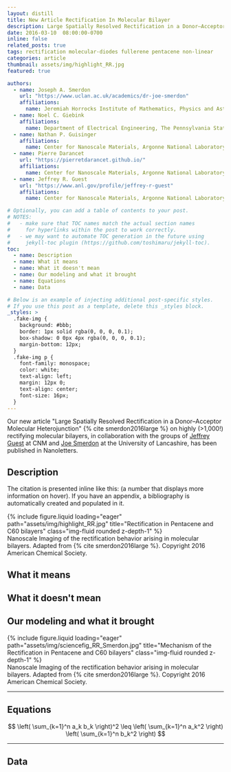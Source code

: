 ```yaml
---
layout: distill
title: New Article Rectification In Molecular Bilayer
description: Large Spatially Resolved Rectification in a Donor–Acceptor Molecular Heterojunction
date: 2016-03-10  08:00:00-0700
inline: false
related_posts: true
tags: rectification molecular-diodes fullerene pentacene non-linear
categories: article
thumbnail: assets/img/highlight_RR.jpg
featured: true

authors:
  - name: Joseph A. Smerdon
    url: "https://www.uclan.ac.uk/academics/dr-joe-smerdon"
    affiliations:
      name: Jeremiah Horrocks Institute of Mathematics, Physics and Astronomy, University of Central Lancashire
  - name: Noel C. Giebink
    affiliations:
      name: Department of Electrical Engineering, The Pennsylvania State University
  - name: Nathan P. Guisinger
    affiliations:
      name: Center for Nanoscale Materials, Argonne National Laboratory
  - name: Pierre Darancet
    url: "https://pierretdarancet.github.io/"
    affiliations:
      name: Center for Nanoscale Materials, Argonne National Laboratory
  - name: Jeffrey R. Guest
    url: "https://www.anl.gov/profile/jeffrey-r-guest"
    affiliations:
      name: Center for Nanoscale Materials, Argonne National Laboratory

# Optionally, you can add a table of contents to your post.
# NOTES:
#   - make sure that TOC names match the actual section names
#     for hyperlinks within the post to work correctly.
#   - we may want to automate TOC generation in the future using
#     jekyll-toc plugin (https://github.com/toshimaru/jekyll-toc).
toc:
  - name: Description
  - name: What it means
  - name: What it doesn't mean
  - name: Our modeling and what it brought
  - name: Equations
  - name: Data

# Below is an example of injecting additional post-specific styles.
# If you use this post as a template, delete this _styles block.
_styles: >
  .fake-img {
    background: #bbb;
    border: 1px solid rgba(0, 0, 0, 0.1);
    box-shadow: 0 0px 4px rgba(0, 0, 0, 0.1);
    margin-bottom: 12px;
  }
  .fake-img p {
    font-family: monospace;
    color: white;
    text-align: left;
    margin: 12px 0;
    text-align: center;
    font-size: 16px;
  }
---
```


Our new article "Large Spatially Resolved Rectification in a Donor–Acceptor Molecular Heterojunction"  {% cite smerdon2016large %} on highly (>1,000!) rectifying molecular bilayers, in collaboration with the groups of <a href="https://www.anl.gov/profile/jeffrey-r-guest">Jeffrey Guest</a> at CNM and <a href="https://www.uclan.ac.uk/academics/dr-joe-smerdon">Joe Smerdon</a> at the University of Lancashire, has been published in Nanoletters. 
 
 ## Description
 The citation is presented inline like this: <d-cite key="smerdon2016large"></d-cite> (a number that displays more information on hover).
If you have an appendix, a bibliography is automatically created and populated in it.

<div class="row">
    <div class="col-sm mt-3 mt-md-0">
        {% include figure.liquid loading="eager" path="assets/img/highlight_RR.jpg" title="Rectification in Pentacene and C60 bilayers" class="img-fluid rounded z-depth-1" %}
    </div>
</div>
<div class="caption">
    Nanoscale Imaging of the rectification behavior arising in molecular bilayers. Adapted from {% cite smerdon2016large %}. Copyright 2016 American Chemical Society.
</div>


## What it means


## What it doesn't mean

## Our modeling and what it brought


<div class="row">
    <div class="col-sm mt-3 mt-md-0">
        {% include figure.liquid loading="eager" path="assets/img/sciencefig_RR_Smerdon.jpg" title="Mechanism of the Rectification in Pentacene and C60 bilayers" class="img-fluid rounded z-depth-1" %}
    </div>
</div>
<div class="caption">
    Nanoscale Imaging of the rectification behavior arising in molecular bilayers. Adapted from {% cite smerdon2016large %}. Copyright 2016 American Chemical Society.
</div>


---


## Equations

$$
\left( \sum_{k=1}^n a_k b_k \right)^2 \leq \left( \sum_{k=1}^n a_k^2 \right) \left( \sum_{k=1}^n b_k^2 \right)
$$

---

## Data
